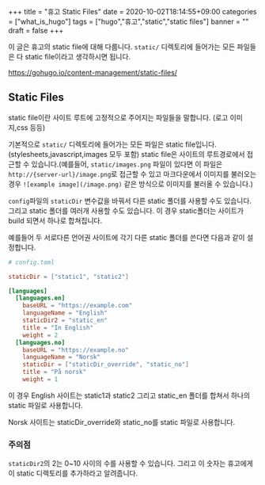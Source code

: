 +++
title = "휴고 Static Files"
date = 2020-10-02T18:14:55+09:00
categories = ["what_is_hugo"]
tags = ["hugo","휴고","static","static files"]
banner = ""
draft = false
+++

이 글은 휴고의 static file에 대해 다룹니다. `static/` 디렉토리에 들어가는 모든 파일들은 다 static file이라고 생각하시면 됩니다.

https://gohugo.io/content-management/static-files/

## Static Files

static file이란 사이트 루트에 고정적으로 주어지는 파일들을 말합니다. (로고 이미지,css 등등)

기본적으로 `static/` 디렉토리에 들어가는 모든 파일은 static file입니다.(stylesheets,javascript,images 모두 포함) static file은 사이트의 루트경로에서 접근할 수 있습니다.(예를들어, `static/images.png` 파일이 있다면 이 파일은 `http://{server-url}/image.png`로 접근할 수 있고 마크다운에서 이미지를 불러오는 경우 `![example image](/image.png)` 같은 방식으로 이미지를 불러올 수 있습니다.)

`config`파일의 `staticDir` 변수값을 바꿔서 다른 static 폴더를 사용할 수도 있습니다. 그리고  static 폴더를 여러개 사용할 수도 있습니다. 이 경우 static폴더는 사이트가 build 되면서 하나로 합쳐집니다.

예를들어 두 서로다른 언어권 사이트에 각기 다른 static 폴더를 쓴다면 다음과 같이 설정합니다.
```toml
# config.toml

staticDir = ["static1", "static2"]

[languages]
  [languages.en]
    baseURL = "https://example.com"
    languageName = "English"
    staticDir2 = "static_en"
    title = "In English"
    weight = 2
  [languages.no]
    baseURL = "https://example.no"
    languageName = "Norsk"
    staticDir = ["staticDir_override", "static_no"]
    title = "På norsk"
    weight = 1
```

이 경우 English 사이트는 static1과 static2 그리고 static_en 폴더를 합쳐서 하나의 static 파일로 사용합니다.

Norsk 사이트는 staticDir_override와 static_no를 static 파일로 사용합니다.

### 주의점
`staticDir2`의 2는 0~10 사이의 수를 사용할 수 있습니다. 그리고 이 숫자는 휴고에게 이 static 디렉토리를 추가하라고 알려줍니다. 